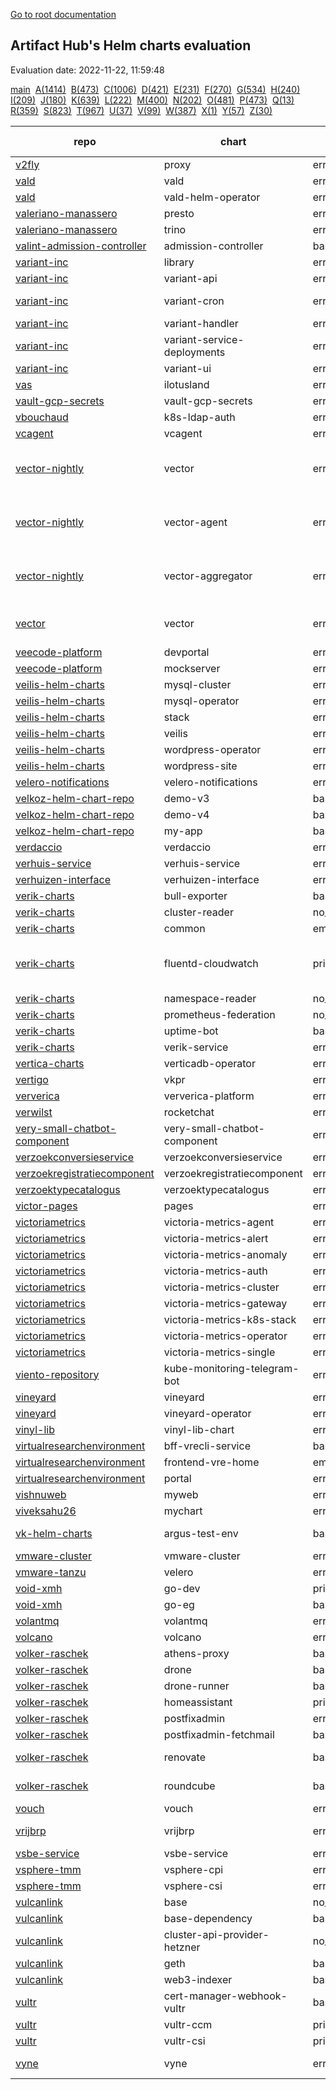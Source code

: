 [Go to root documentation](https://vicenteherrera.com/psa-checker)

## Artifact Hub's Helm charts evaluation

Evaluation date: 2022-11-22, 11:59:48

[main](./charts_levels)&nbsp; [A(1414)](./charts_levels_a)&nbsp; [B(473)](./charts_levels_b)&nbsp; [C(1006)](./charts_levels_c)&nbsp; [D(421)](./charts_levels_d)&nbsp; [E(231)](./charts_levels_e)&nbsp; [F(270)](./charts_levels_f)&nbsp; [G(534)](./charts_levels_g)&nbsp; [H(240)](./charts_levels_h)&nbsp; [I(209)](./charts_levels_i)&nbsp; [J(180)](./charts_levels_j)&nbsp; [K(639)](./charts_levels_k)&nbsp; [L(222)](./charts_levels_l)&nbsp; [M(400)](./charts_levels_m)&nbsp; [N(202)](./charts_levels_n)&nbsp; [O(481)](./charts_levels_o)&nbsp; [P(473)](./charts_levels_p)&nbsp; [Q(13)](./charts_levels_q)&nbsp; [R(359)](./charts_levels_r)&nbsp; [S(823)](./charts_levels_s)&nbsp; [T(967)](./charts_levels_t)&nbsp; [U(37)](./charts_levels_u)&nbsp; [V(99)](./charts_levels_v)&nbsp; [W(387)](./charts_levels_w)&nbsp; [X(1)](./charts_levels_x)&nbsp; [Y(57)](./charts_levels_y)&nbsp; [Z(30)](./charts_levels_z)&nbsp; 

| repo | chart | PSS level | BadRobot score | chart version | app version |
|------|------|------|------|------|------|
| [v2fly](https://yushiwho.github.io/charts/) | proxy | error_download |  | 0.0.6 | v4.45.0 |
| [vald](https://vald.vdaas.org/charts) | vald | error_download |  | 1.6.3 |  |
| [vald](https://vald.vdaas.org/charts) | vald-helm-operator | error_download |  | 1.6.3 |  |
| [valeriano-manassero](https://valeriano-manassero.github.io/helm-charts) | presto | error_download |  | 1.2.9 | 348 |
| [valeriano-manassero](https://valeriano-manassero.github.io/helm-charts) | trino | error_download |  | 2.5.1 | 380 |
| [valint-admission-controller](https://scribe-security.github.io/helm-charts) | admission-controller | baseline | -26 | 0.0.27-13 | 0.0.27-13 |
| [variant-inc](https://variant-inc.github.io/lazy-helm-charts/) | library | error_download |  | 0.1.0 | 1.16.0 |
| [variant-inc](https://variant-inc.github.io/lazy-helm-charts/) | variant-api | error_download |  | 2.1.24 |  |
| [variant-inc](https://variant-inc.github.io/lazy-helm-charts/) | variant-cron | error_download |  | 1.3.0-beta |  |
| [variant-inc](https://variant-inc.github.io/lazy-helm-charts/) | variant-handler | error_download |  | 1.1.21 |  |
| [variant-inc](https://variant-inc.github.io/lazy-helm-charts/) | variant-service-deployments | error_download |  | 0.1.6 |  |
| [variant-inc](https://variant-inc.github.io/lazy-helm-charts/) | variant-ui | error_download |  | 1.4.18 |  |
| [vas](https://charts.ilotusland.com) | ilotusland | error_download |  | 1.1.0 | 3.2.5 |
| [vault-gcp-secrets](https://tjm.github.io/vault-gcp-secrets/) | vault-gcp-secrets | error_download |  | 1.8.0 | v1.12.1 |
| [vbouchaud](https://vbouchaud.github.io/chartrepo/) | k8s-ldap-auth | error_download |  | 0.1.3 | v4.0.0 |
| [vcagent](https://jhonmac666.github.io/jm-helm-charts/) | vcagent | error_download |  | 1.0.2 | 1.1 |
| [vector-nightly](https://packages.timber.io/helm/nightly) | vector | error_download |  | 0.20.0-nightly-2022-01-04 | nightly-2022-01-04 |
| [vector-nightly](https://packages.timber.io/helm/nightly) | vector-agent | error_download |  | 0.20.0-nightly-2022-01-04 | nightly-2022-01-04 |
| [vector-nightly](https://packages.timber.io/helm/nightly) | vector-aggregator | error_download |  | 0.20.0-nightly-2022-01-04 | nightly-2022-01-04 |
| [vector](https://helm.vector.dev) | vector | error_download |  | 0.17.0 | 0.25.1-distroless-libc |
| [veecode-platform](https://vfipaas.github.io/public-charts/) | devportal | error_download |  | 0.1.2 | 0.2.0 |
| [veecode-platform](https://vfipaas.github.io/public-charts/) | mockserver | error_download |  | 5.13.2 | 5.13.2 |
| [veilis-helm-charts](http://veilis-helm-charts.aionsigma.com/) | mysql-cluster | error_download |  | 0.6.2999 | v0.6.2999 |
| [veilis-helm-charts](http://veilis-helm-charts.aionsigma.com/) | mysql-operator | error_download |  | 0.6.2999 | v0.6.2999 |
| [veilis-helm-charts](http://veilis-helm-charts.aionsigma.com/) | stack | error_download |  | 0.12.3999 | v0.12.3999 |
| [veilis-helm-charts](http://veilis-helm-charts.aionsigma.com/) | veilis | error_download |  | 1.8.8999 | 1.8.8999 |
| [veilis-helm-charts](http://veilis-helm-charts.aionsigma.com/) | wordpress-operator | error_download |  | 0.12.1999 | v0.12.1999 |
| [veilis-helm-charts](http://veilis-helm-charts.aionsigma.com/) | wordpress-site | error_download |  | 0.12.3999 | v0.12.3999 |
| [velero-notifications](https://simoncaron.github.io/velero-notifications/) | velero-notifications | error_download |  | 1.1.0 | 1.0.0 |
| [velkoz-helm-chart-repo](https://velkoz1108.github.io/helm-chart) | demo-v3 | baseline | -12 | 0.1.0 | 1.16.0 |
| [velkoz-helm-chart-repo](https://velkoz1108.github.io/helm-chart) | demo-v4 | baseline | -12 | 0.1.0 | 1.16.0 |
| [velkoz-helm-chart-repo](https://velkoz1108.github.io/helm-chart) | my-app | baseline | -12 | 0.1.0 | 1.16.0 |
| [verdaccio](https://charts.verdaccio.org/) | verdaccio | error_download |  | 4.9.3 | 5.17.0 |
| [verhuis-service](https://raw.githubusercontent.com/ConductionNL/verhuis-service/master/api/helm/) | verhuis-service | error_download |  | 1.0.0 | V1.0 |
| [verhuizen-interface](https://raw.githubusercontent.com/ConductionNL/verhuizen-interface/master/api/helm/) | verhuizen-interface | error_download |  | 1.0.0 | V1.0 |
| [verik-charts](https://charts.veriksystems.com/) | bull-exporter | baseline | -1 | 1.0.8 | 1.0.1 |
| [verik-charts](https://charts.veriksystems.com/) | cluster-reader | no_pod_object | -1 | 1.0.3 | 1.0.0 |
| [verik-charts](https://charts.veriksystems.com/) | common | empty_no_object |  | 1.10.6 | 1.10.0 |
| [verik-charts](https://charts.veriksystems.com/) | fluentd-cloudwatch | privileged | -13 | 1.0.6 | v1.7.3-debian-cloudwatch-1.0 |
| [verik-charts](https://charts.veriksystems.com/) | namespace-reader | no_pod_object | 0 | 1.0.3 | 1.0.0 |
| [verik-charts](https://charts.veriksystems.com/) | prometheus-federation | no_pod_object | 0 | 1.0.3 | 1.0.0 |
| [verik-charts](https://charts.veriksystems.com/) | uptime-bot | baseline | -10 | 1.1.10 | 1.0.0 |
| [verik-charts](https://charts.veriksystems.com/) | verik-service | error_template |  | 1.5.19 | 1.0.0 |
| [vertica-charts](https://vertica.github.io/charts) | verticadb-operator | error_download |  | 1.8.0 |  |
| [vertigo](https://charts.vertigo.com.br/) | vkpr | error_download |  | 0.8.4 | v1.4.0 |
| [ververica](https://charts.ververica.com/) | ververica-platform | error_download |  | 5.4.1 | 2.8.1 |
| [verwilst](https://verwilst.github.io/helm-charts) | rocketchat | error_download |  | 1.0.2 | 3.10.3 |
| [very-small-chatbot-component](https://raw.githubusercontent.com/ConductionNL/very-small-chatbot-component/master/api/helm/) | very-small-chatbot-component | error_download |  | 0.1.0 | V1.0 |
| [verzoekconversieservice](https://raw.githubusercontent.com/ConductionNL/verzoekconversieservice/master/api/helm/) | verzoekconversieservice | error_download |  | 1.0.0 | V1.0 |
| [verzoekregistratiecomponent](https://raw.githubusercontent.com/ConductionNL/verzoekregistratiecomponent/master/api/helm/) | verzoekregistratiecomponent | error_download |  | 1.1.0 | V1.0 |
| [verzoektypecatalogus](https://raw.githubusercontent.com/ConductionNL/verzoektypecatalogus/master/api/helm/) | verzoektypecatalogus | error_download |  | 1.1.0 | V1.0 |
| [victor-pages](https://el-pey.github.io) | pages | error_download |  | 1.0.0 | 1.0 |
| [victoriametrics](https://victoriametrics.github.io/helm-charts/) | victoria-metrics-agent | error_download |  | 0.8.21 | v1.83.1 |
| [victoriametrics](https://victoriametrics.github.io/helm-charts/) | victoria-metrics-alert | error_download |  | 0.5.6 | v1.83.1 |
| [victoriametrics](https://victoriametrics.github.io/helm-charts/) | victoria-metrics-anomaly | error_download |  | 0.1.0 | 0.21.0 |
| [victoriametrics](https://victoriametrics.github.io/helm-charts/) | victoria-metrics-auth | error_download |  | 0.2.62 | 1.83.1 |
| [victoriametrics](https://victoriametrics.github.io/helm-charts/) | victoria-metrics-cluster | error_download |  | 0.9.42 | 1.83.1 |
| [victoriametrics](https://victoriametrics.github.io/helm-charts/) | victoria-metrics-gateway | error_download |  | 0.1.20 | 1.83.1 |
| [victoriametrics](https://victoriametrics.github.io/helm-charts/) | victoria-metrics-k8s-stack | error_download |  | 0.12.12 | 1.83.1 |
| [victoriametrics](https://victoriametrics.github.io/helm-charts/) | victoria-metrics-operator | error_download |  | 0.16.1 | 0.29.2 |
| [victoriametrics](https://victoriametrics.github.io/helm-charts/) | victoria-metrics-single | error_download |  | 0.8.43 | 1.83.1 |
| [viento-repository](https://viento-group.github.io/helm-charts) | kube-monitoring-telegram-bot | error_download |  | 1.0.0 | 1.16.0 |
| [vineyard](https://vineyard.oss-ap-southeast-1.aliyuncs.com/charts/) | vineyard | error_download |  | 0.6.1 | 0.6.1 |
| [vineyard](https://vineyard.oss-ap-southeast-1.aliyuncs.com/charts/) | vineyard-operator | error_download |  | 0.10.1 | 0.10.1 |
| [vinyl-lib](https://vinyllib.github.io/VinylLibHelmChart/) | vinyl-lib-chart | error_download |  | 0.1.0 | v0.1.1 |
| [virtualresearchenvironment](https://virtualresearchenvironment.github.io/helm-charts/) | bff-vrecli-service | baseline | -12 | 0.1.0 | 135 |
| [virtualresearchenvironment](https://virtualresearchenvironment.github.io/helm-charts/) | frontend-vre-home | empty_no_object |  | 0.2.0 | 77 |
| [virtualresearchenvironment](https://virtualresearchenvironment.github.io/helm-charts/) | portal | error_template |  | 0.2.0 | 1465 |
| [vishnuweb](https://vishnuswmech.github.io/helm/) | myweb | error_download |  | 0.2.0 | 1.1 |
| [viveksahu26](https://viveksahu26.github.io/wordpress_mysql_helm_chart/charts) | mychart | error_download |  | 1.0.0 | 2 |
| [vk-helm-charts](https://vkumbhar94.github.io/helm-charts-test/) | argus-test-env | baseline | -12 | 3.0.0-devel |  |
| [vmware-cluster](https://raw.githubusercontent.com/william86370/rancher-vmware-chart/main/helm-charts/) | vmware-cluster | error_download |  | 0.1.3 | 1.2.0 |
| [vmware-tanzu](https://vmware-tanzu.github.io/helm-charts/) | velero | error_download |  | 2.32.3 | 1.9.3 |
| [void-xmh](https://xmh19936688.github.io/helm-charts/) | go-dev | privileged | -12 | 1.0.1 |  |
| [void-xmh](https://xmh19936688.github.io/helm-charts/) | go-eg | baseline | -45 | 1.1.1 |  |
| [volantmq](https://volantmq.github.io/helm/) | volantmq | error_download |  | 0.1.2 | dev |
| [volcano](https://volcano-sh.github.io/charts/) | volcano | error_download |  | 0.1.0 | 0.1 |
| [volker-raschek](https://charts.cryptic.systems/volker.raschek/) | athens-proxy | baseline | -12 | 0.1.0 | 0.11.0 |
| [volker-raschek](https://charts.cryptic.systems/volker.raschek/) | drone | baseline | -12 | 0.7.5 | 2.15.0 |
| [volker-raschek](https://charts.cryptic.systems/volker.raschek/) | drone-runner | baseline | -12 | 0.5.1 | 1.0.0-rc.3 |
| [volker-raschek](https://charts.cryptic.systems/volker.raschek/) | homeassistant | privileged | 0 | 0.1.1 | 2022.10.5 |
| [volker-raschek](https://charts.cryptic.systems/volker.raschek/) | postfixadmin | error_template |  | 0.3.0 | 3.3.11 |
| [volker-raschek](https://charts.cryptic.systems/volker.raschek/) | postfixadmin-fetchmail | baseline | 0 | 0.3.0 | 0.2.0 |
| [volker-raschek](https://charts.cryptic.systems/volker.raschek/) | renovate | baseline | 0 | 1.7.0 | 32.241.11-slim |
| [volker-raschek](https://charts.cryptic.systems/volker.raschek/) | roundcube | baseline | -12 | 0.3.1 | 1.5.3-apache |
| [vouch](https://vouch.github.io/helm-charts/) | vouch | error_download |  | 3.1.0 | 0.36 |
| [vrijbrp](https://raw.githubusercontent.com/vrijBRP/kubernetes/master/) | vrijbrp | error_download |  | 0.1.5 | 1.27.1-SNAPSHOT |
| [vsbe-service](https://raw.githubusercontent.com/ConductionNL/vsbe-service/master/api/helm/) | vsbe-service | error_download |  | 0.1.0 | V.0.1 |
| [vsphere-tmm](https://vsphere-tmm.github.io/helm-charts) | vsphere-cpi | error_download |  | 1.3.0 | v1.22.5 |
| [vsphere-tmm](https://vsphere-tmm.github.io/helm-charts) | vsphere-csi | error_download |  | 2.5.0 | 2.7.0 |
| [vulcanlink](https://vulcanlink.github.io/charts/) | base | no_pod_object_but_crd | 0 | 1.0.0 | 3.14 |
| [vulcanlink](https://vulcanlink.github.io/charts/) | base-dependency | baseline | -12 | 1.0.0 | 1.0.0 |
| [vulcanlink](https://vulcanlink.github.io/charts/) | cluster-api-provider-hetzner | no_pod_object_but_crd | 0 | 0.1.0 | v0.1.0 |
| [vulcanlink](https://vulcanlink.github.io/charts/) | geth | baseline | -12 | 1.10.23 | 1.10.23 |
| [vulcanlink](https://vulcanlink.github.io/charts/) | web3-indexer | baseline | -12 | 0.0.15 | 0.0.15 |
| [vultr](https://vultr.github.io/helm-charts/) | cert-manager-webhook-vultr | baseline | -13 | 1.0.0 | v0.1.0 |
| [vultr](https://vultr.github.io/helm-charts/) | vultr-ccm | privileged | -33 | 1.3.0 | v0.3.0 |
| [vultr](https://vultr.github.io/helm-charts/) | vultr-csi | privileged | -104 | 2.0.0 | v0.3.0 |
| [vyne](https://vyne-helm-chart-repository-dev.s3.eu-west-1.amazonaws.com/charts) | vyne | error_download |  | 0.0.1-beta.1 | latest-preview |
